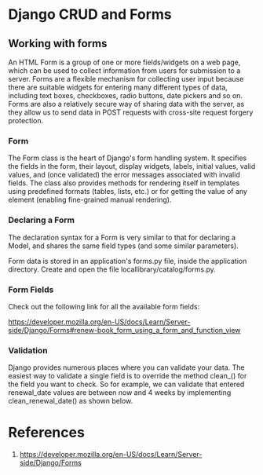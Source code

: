 # Django CRUD and Forms
## Working with forms
An HTML Form is a group of one or more fields/widgets on a web page, which can be used to collect information from users for submission to a server. Forms are a flexible mechanism for collecting user input because there are suitable widgets for entering many different types of data, including text boxes, checkboxes, radio buttons, date pickers and so on. Forms are also a relatively secure way of sharing data with the server, as they allow us to send data in POST requests with cross-site request forgery protection.

### Form
The Form class is the heart of Django's form handling system. It specifies the fields in the form, their layout, display widgets, labels, initial values, valid values, and (once validated) the error messages associated with invalid fields. The class also provides methods for rendering itself in templates using predefined formats (tables, lists, etc.) or for getting the value of any element (enabling fine-grained manual rendering).

### Declaring a Form
The declaration syntax for a Form is very similar to that for declaring a Model, and shares the same field types (and some similar parameters).

Form data is stored in an application's forms.py file, inside the application directory. Create and open the file locallibrary/catalog/forms.py.


### Form Fields
Check out the following link for all the available form fields:

https://developer.mozilla.org/en-US/docs/Learn/Server-side/Django/Forms#renew-book_form_using_a_form_and_function_view

### Validation
Django provides numerous places where you can validate your data. The easiest way to validate a single field is to override the method clean_() for the field you want to check. So for example, we can validate that entered renewal_date values are between now and 4 weeks by implementing clean_renewal_date() as shown below.

# References
1. https://developer.mozilla.org/en-US/docs/Learn/Server-side/Django/Forms